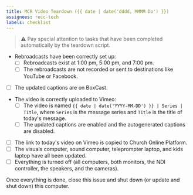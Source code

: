```yaml
---
title: MCR Video Teardown ({{ date | date('dddd, MMMM Do') }})
assignees: recc-tech
labels: checklist
---
```


> :warning: Pay special attention to tasks that have been completed automatically by the teardown script.

- Rebroadcasts have been correctly set up:
    - [ ] Rebroadcasts exist at 1:00 pm, 5:00 pm, and 7:00 pm.
    - [ ] The rebroadcasts are not recorded or sent to destinations like YouTube or Facebook.
- [ ] The updated captions are on BoxCast.
- The video is correctly uploaded to Vimeo:
    - [ ] The video is named `{{ date | date('YYYY-MM-DD') }} | Series | Title`, where `Series` is the message series and `Title` is the title of today's message.
    - [ ] The updated captions are enabled and the autogenerated captions are disabled.
- [ ] The link to today's video on Vimeo is copied to Church Online Platform.
- [ ] The visuals computer, sound computer, teleprompter laptop, and kids laptop have all been updated.
- [ ] Everything is turned off (all computers, both monitors, the NDI controller, the speakers, and the cameras).

Once everything is done, close this issue and shut down (or update and shut down) this computer.
